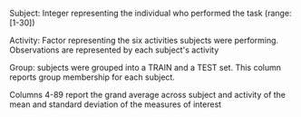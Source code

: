 Subject: Integer representing the individual who performed the task (range: [1-30])

Activity: Factor representing the six activities subjects were performing. Observations are represented by each subject's activity

Group: subjects were grouped into a TRAIN and a TEST set. This column reports group membership for each subject.

Columns 4-89 report the grand average across subject and activity of the mean and standard deviation of the measures of interest
